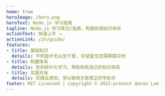 ```yaml
---
home: true
heroImage: /hero.png
heroText: Node.js 学习指南
tagline: Node.js 学习笔记/指南、构建前端知识体系
actionText: 快速上手 →
actionLink: /zh/guide/
features:
- title: 基础知识
  details: 不积跬步无以至千里, 仰望星空还需脚踏实地
- title: 构建体系
  details: 告别碎片化学习，帮助构筑自己的知识体系
- title: 实践开发
  details: 实践出真知，学以致用才是真正的学到手
footer: MIT Licensed | Copyright © 2022-present Aaron Lam
---
```

